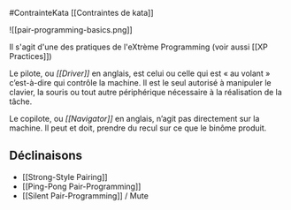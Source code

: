 #ContrainteKata [[Contraintes de kata]]

![[pair-programming-basics.png]]

Il s'agit d'une des pratiques de l'eXtrème Programming (voir aussi [[XP Practices]])

Le pilote, ou _[[Driver]]_ en anglais, est celui ou celle qui est « au volant » c’est-à-dire qui contrôle la machine. Il est le seul autorisé à manipuler le clavier, la souris ou tout autre périphérique nécessaire à la réalisation de la tâche.

Le copilote, ou _[[Navigator]]_ en anglais, n’agit pas directement sur la machine. Il peut et doit, prendre du recul sur ce que le binôme produit.

## Déclinaisons
- [[Strong-Style Pairing]]
- [[Ping-Pong Pair-Programming]]
- [[Silent Pair-Programming]] / Mute